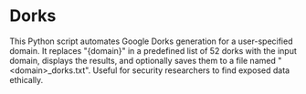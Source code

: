 # Dorks
This Python script automates Google Dorks generation for a user-specified domain. It replaces "{domain}" in a predefined list of 52 dorks with the input domain, displays the results, and optionally saves them to a file named "&lt;domain>_dorks.txt". Useful for security researchers to find exposed data ethically.
